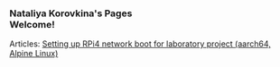 ### Nataliya Korovkina's Pages</br>Welcome!


Articles:
[Setting up RPi4 network boot for laboratory project
(aarch64, Alpine Linux)](https://github.com/malus-brandywine/malus-brandywine/blob/master/Articles/rpi4-netboot-aarch64-alpine.md)


